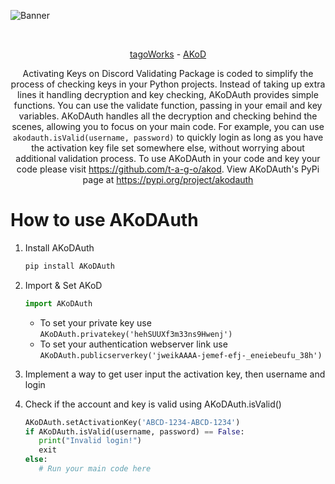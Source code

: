![Banner](https://media.discordapp.net/attachments/1092315227057561630/1221146760949272596/actkeys.png?ex=662d340b&is=661abf0b&hm=cb4a68ed29aeb1c89ab073ac36c38fc993c18e3904bc7ab8082af07b4045c945&=&format=webp&quality=lossless&width=960&height=121)
<div align="center">
    </a>
    <br />
    
   [tagoWorks](https://tago.works/) - [AKoD](https://github.com/tagoworks/akod)
   

  Activating Keys on Discord Validating Package is coded to simplify the process of checking keys in your Python projects. Instead of taking up extra lines it handling decryption and key checking, AKoDAuth provides simple functions. You can use the validate function, passing in your email and key variables. AKoDAuth handles all the decryption and checking behind the scenes, allowing you to focus on your main code. For example, you can use `akodauth.isValid(username, password)` to quickly login as long as you have the activation key file set somewhere else, without worrying about additional validation process. To use AKoDAuth in your code and key your code please visit https://github.com/t-a-g-o/akod. View AKoDAuth's PyPi page at https://pypi.org/project/akodauth

</div>

# How to use AKoDAuth

1. Install AKoDAuth

   ```sh
   pip install AKoDAuth
   ```

2. Import & Set AKoD

   ```py
   import AKoDAuth
   ```

   * To set your private key use `AKoDAuth.privatekey('hehSUUXf3m33ns9Hwenj')`
   * To set your authentication webserver link use `AKoDAuth.publicserverkey('jweikAAAA-jemef-efj-_eneiebeufu_38h')`

3. Implement a way to get user input the activation key, then username and login

4. Check if the account and key is valid using AKoDAuth.isValid()
   ```py
   AKoDAuth.setActivationKey('ABCD-1234-ABCD-1234')
   if AKoDAuth.isValid(username, password) == False:
      print("Invalid login!")
      exit
   else:
      # Run your main code here
   ```
